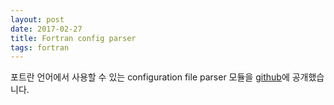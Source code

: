 ```yaml
---
layout: post
date: 2017-02-27
title: Fortran config parser
tags: fortran
---
```


포트란 언어에서 사용할 수 있는 configuration file parser 모듈을 [github](https://github.com/pkgpl/cfgio)에 공개했습니다.